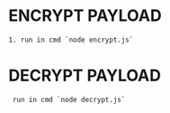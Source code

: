 # ENCRYPT PAYLOAD
    1. run in cmd `node encrypt.js`

# DECRYPT PAYLOAD
     run in cmd `node decrypt.js`